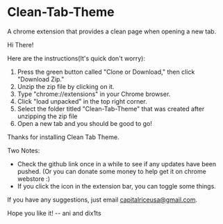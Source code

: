 # Clean-Tab-Theme
A chrome extension that provides a clean page when opening a new tab.

Hi There!

Here are the instructions(It's quick don't worry):

1. Press the green button called "Clone or Download," then click "Download Zip."
2. Unzip the zip file by clicking on it. 
3. Type "chrome://extensions" in your Chrome browser.
4. Click "load unpacked" in the top right corner.
5. Select the folder titled "Clean-Tab-Theme" that was created after unzipping the zip file
6. Open a new tab and you should be good to go!

Thanks for installing Clean Tab Theme.

Two Notes:
- Check the github link once in a while to see if any updates have been pushed. (Or you can donate some money to help get it on chrome webstore :)
- If you click the icon in the extension bar, you can toggle some things. 


If you have any suggestions, just email capitalriceusa@gmail.com.

Hope you like it!
-- ani and dix1ts

